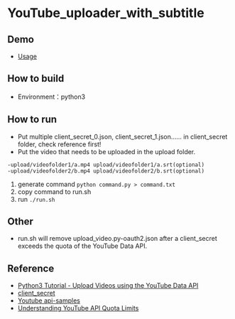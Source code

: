 # YouTube_uploader_with_subtitle
## Demo
* [Usage](https://youtu.be/tQhnm6lCdGU?si=DpdP1KxgF3I4P17h)
## How to build
* Environment：python3
## How to run
* Put multiple client_secret_0.json, client_secret_1.json...... in client_secret folder, check reference first!
* Put the video that needs to be uploaded in the upload folder.
```
-upload/videofolder1/a.mp4 upload/videofolder1/a.srt(optional)
-upload/videofolder2/b.mp4 upload/videofolder2/b.srt(optional)
```
1. generate command
```python command.py > command.txt```
2. copy command to run.sh
3. run ```./run.sh```
## Other
* run.sh will remove upload_video.py-oauth2.json after a client_secret exceeds the quota of the YouTube Data API.
## Reference
* [Python3 Tutorial - Upload Videos using the YouTube Data API](https://youtu.be/eq-mjehACe4?si=jg11rcC1EKT6V6M6)
* [client_secret](https://developers.google.com/api-client-library/dotnet/guide/aaa_client_secrets)
* [Youtube api-samples](https://github.com/youtube/api-samples/blob/master/python/captions.py)
* [Understanding YouTube API Quota Limits](https://github.com/ThioJoe/YT-Spammer-Purge/wiki/Understanding-YouTube-API-Quota-Limits)
